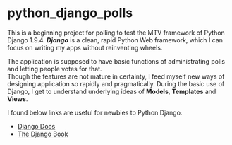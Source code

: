 # python_django_polls
This is a beginning project for polling to test the MTV framework of Python Django 1.9.4. ***Django*** is a clean, rapid Python Web framework, which I can focus on writing my apps without reinventing wheels.

The application is supposed to have basic functions of administrating polls and letting people votes for that. <br/>
Though the features are not mature in certainty, I feed myself new ways of designing application so rapidly and pragmatically. 
During the basic use of Django, I get to understand underlying ideas of **Models**, **Templates** and **Views**.

I found below links are useful for newbies to Python Django.
* [Django Docs](https://docs.djangoproject.com/en/1.9/)
* [The Django Book](http://www.djangobook.com/en/2.0/index.html)
